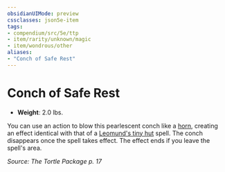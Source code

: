```yaml
---
obsidianUIMode: preview
cssclasses: json5e-item
tags:
- compendium/src/5e/ttp
- item/rarity/unknown/magic
- item/wondrous/other
aliases: 
- "Conch of Safe Rest"
---
```

# Conch of Safe Rest


- **Weight**: 2.0 lbs.

You can use an action to blow this pearlescent conch like a [horn](Mechanics/items/horn.md), creating an effect identical with that of a [Leomund's tiny hut](Mechanics/spells/leomunds-tiny-hut.md) spell. The conch disappears once the spell takes effect. The effect ends if you leave the spell's area.

*Source: The Tortle Package p. 17*